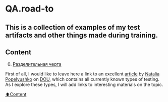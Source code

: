 # QA.road-to

## This is a collection of examples of my test artifacts and other things made during training.

## Сontent
0. [Разделительная черта](#Разделительная-черта)

First of all, I would like to leave here a link to an excellent [article](https://dou.ua/forums/topic/40666/) by [Natalia Popelyushko](https://dou.ua/users/nataliia-popelyshko/) on [DOU](https://dou.ua/), which contains all currently known types of testing.
As I explore these types, I will add links to interesting materials on the topic.

[:arrow_up:Content](#Сontent)



